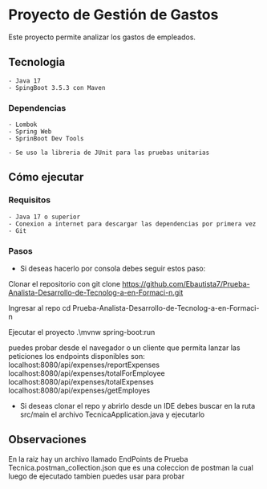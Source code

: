 # Proyecto de Gestión de Gastos

Este proyecto permite analizar los gastos de empleados.

## Tecnologia
    - Java 17
    - SpingBoot 3.5.3 con Maven
### Dependencias
    - Lombok
    - Spring Web
    - SprinBoot Dev Tools

    - Se uso la libreria de JUnit para las pruebas unitarias


## Cómo ejecutar
### Requisitos
    - Java 17 o superior
    - Conexion a internet para descargar las dependencias por primera vez
    - Git
### Pasos
- Si deseas hacerlo por consola debes seguir estos paso:

Clonar el repositorio con 
git clone https://github.com/Ebautista7/Prueba-Analista-Desarrollo-de-Tecnolog-a-en-Formaci-n.git

Ingresar al repo
cd Prueba-Analista-Desarrollo-de-Tecnolog-a-en-Formaci-n

Ejecutar el proyecto
.\mvnw spring-boot:run

puedes probar desde el navegador o un cliente que permita lanzar las peticiones los endpoints disponibles son:
localhost:8080/api/expenses/reportExpenses
localhost:8080/api/expenses/totalForEmployee
localhost:8080/api/expenses/totalExpenses
localhost:8080/api/expenses/getEmployes

- Si deseas clonar el repo y abrirlo desde un IDE debes buscar en la ruta src/main el archivo TecnicaApplication.java y ejecutarlo

## Observaciones
En la raiz hay un archivo llamado EndPoints de Prueba Tecnica.postman_collection.json que es una coleccion de postman la cual luego de ejecutado tambien puedes usar para probar
